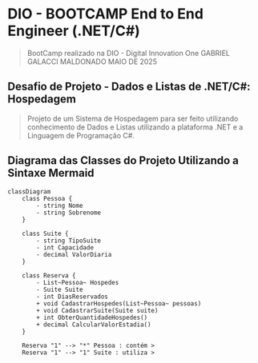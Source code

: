 # DIO - BOOTCAMP End to End Engineer (.NET/C#)
> BootCamp realizado na DIO - Digital Innovation One
> GABRIEL GALACCI MALDONADO
> MAIO DE 2025

## Desafio de Projeto - Dados e Listas de .NET/C#: Hospedagem
> Projeto de um Sistema de Hospedagem para ser feito utilizando conhecimento de Dados e Listas utilizando a plataforma .NET e a Linguagem de Programação C#.

## Diagrama das Classes do Projeto Utilizando a Sintaxe Mermaid
```mermaid
classDiagram
    class Pessoa {
        - string Nome
        - string Sobrenome
    }

    class Suite {
        - string TipoSuite
        - int Capacidade
        - decimal ValorDiaria
    }

    class Reserva {
        - List~Pessoa~ Hospedes
        - Suite Suite
        - int DiasReservados
        + void CadastrarHospedes(List~Pessoa~ pessoas)
        + void CadastrarSuite(Suite suite)
        + int ObterQuantidadeHospedes()
        + decimal CalcularValorEstadia()
    }

    Reserva "1" --> "*" Pessoa : contém >
    Reserva "1" --> "1" Suite : utiliza >
```